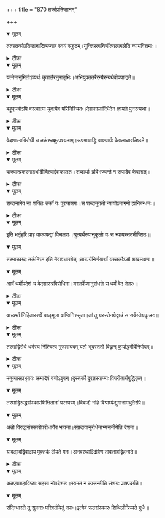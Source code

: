 +++
title = "870 तर्काप्रतिष्ठानम्"

+++


<details open><summary>मूलम्</summary>

ततस्तर्काप्रतिष्ठानादित्यप्याह स्वयं स्फुटम्।युक्तिस्त्वनिर्णीतवलाबलेति न्यायवित्तमाः॥
</details>



<details><summary>टीका</summary>

ब्र. सू.[2-1-10]
</details>



<details open><summary>मूलम्</summary>

यत्नेनानुमितोऽप्यर्थः कुशलैरनुमातृभिः।अभियुक्ततरैरन्यैरन्यथैवोपपाद्यते॥
</details>



<details><summary>टीका</summary>

बृ. उ.[4-4]
</details>



<details open><summary>मूलम्</summary>

बहुकृत्वोऽपि वस्त्वात्मा युक्त्यैव परिनिश्चितः।देशकालादिभेदेन ज्ञायते पुनरन्यथा॥
</details>



<details><summary>टीका</summary>

स्मृतिचन्द्रिका.[ ]
</details>



<details open><summary>मूलम्</summary>

वेदशास्त्रविरोधी च तर्कश्चक्षुरपश्यताम्।रूपमात्राद्धि वाक्यार्थः केवलान्नावतिष्ठते॥
</details>



<details><summary>टीका</summary>

वा. प.[1-137]
</details>



<details open><summary>मूलम्</summary>

वाक्यात्प्रकरणादर्थादीचित्याद्देशकालतः।शब्दार्थाः प्रविभज्यन्ते न रूपादेव केवलात्॥
</details>



<details><summary>टीका</summary>

वा. प.[2-316]
</details>



<details open><summary>मूलम्</summary>

शब्दानामेव सा शक्तिः तर्को यः पुरुषाश्रयः।स शब्दानुगतो न्यायोऽनागमो ह्यनिबन्धनः॥
</details>



<details><summary>टीका</summary>

वा. प.[1-139]
</details>



<details open><summary>मूलम्</summary>

इति भर्तृहरि प्राह वाक्यपद्यां विचक्षणः।श्रुत्यर्थस्यानुकूलो यः स न्यायस्तदभीप्सितः॥
</details>



<details open><summary>मूलम्</summary>

तस्माच्छब्दः तर्कनिघ्न इति नैवावधारयेत्।तात्पर्यनिर्णयार्थो यस्तर्कोऽसौ शब्दलक्षणः॥
</details>



<details open><summary>मूलम्</summary>

आर्षं धर्मोपदेशं च वेदशास्त्रविरोधिना।यस्तर्केणानुसंधत्ते स धर्मं वेद नेतरः॥
</details>



<details><summary>टीका</summary>

मनु.[12-106]
</details>



<details open><summary>मूलम्</summary>

वाच्यर्था निहितास्सर्वे वाङ्मूला वाग्विनिस्सृता।तां तु यस्स्तेनयेद्वाचं स सर्वस्तेयकृन्नरः॥
</details>



<details><summary>टीका</summary>

मनु.[4-256]
</details>



<details open><summary>मूलम्</summary>

तस्माद्विरोधे धर्मस्य निश्चित्य गुरुलाघवम् यतो भूयस्ततो विद्वान् कुर्याद्धर्मविनिर्णयम्॥
</details>



<details><summary>टीका</summary>

स्मृतिचन्द्रिका.[ ]
</details>



<details open><summary>मूलम्</summary>

मनुव्यासप्रभृतयः क्रमादेवं वचोऽब्रुवन्।दुस्तर्को दूरतस्याज्यः विपरीतार्थबुद्धिकृत्॥
</details>



<details open><summary>मूलम्</summary>

तस्माद्विरूद्धसंस्कारशिक्षितानां परस्परम्।विवादो नहि विश्राम्येद्युगानामथुतैरपि॥
</details>



<details open><summary>मूलम्</summary>

अतो विरुद्धसंस्कारोपरोधायैव भावना।संप्रदायानुरोधेनाभ्यसनीयेति देशना॥
</details>



<details open><summary>मूलम्</summary>

यावद्यावद्विवादाय मुक्तकं दीयते मनः।अनवस्थादिदोषेण तावत्तावद्विहन्यते॥
</details>



<details><summary>टीका</summary>

न्या.सु.[350]
</details>



<details open><summary>मूलम्</summary>

अतएवाग्रहाविष्टाः सहसा नोपदेशतः।स्वमतं न त्यजन्तीति संशयः प्राक्प्रदर्यते॥
</details>



<details open><summary>मूलम्</summary>

संदिग्धास्ते तु सुकराः परिवर्तयितुं नराः।इत्येवं रूढसंस्कारः शिथिलीक्रियते बुधैः॥
</details>

